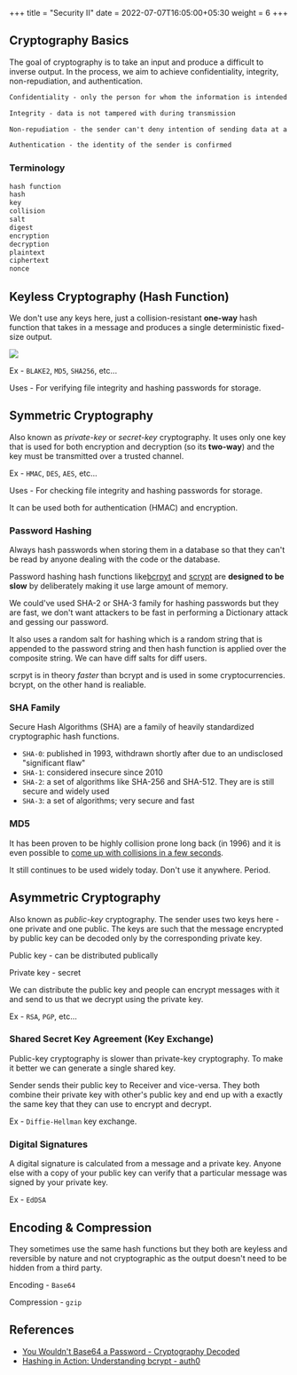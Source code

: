 +++
title = "Security II"
date = 2022-07-07T16:05:00+05:30
weight = 6
+++

## Cryptography Basics
The goal of cryptography is to take an input and produce a difficult to inverse output. In the process, we aim to achieve confidentiality, integrity, non-repudiation, and authentication.

```txt
Confidentiality - only the person for whom the information is intended can read it

Integrity - data is not tampered with during transmission

Non-repudiation - the sender can't deny intention of sending data at a later stage

Authentication - the identity of the sender is confirmed
```

### Terminology
```txt
hash function
hash
key
collision
salt
digest
encryption
decryption
plaintext
ciphertext
nonce
```

## Keyless Cryptography (Hash Function)
We don't use any keys here, just a collision-resistant **one-way** hash function that takes in a message and produces a single deterministic fixed-size output.

![](https://i.imgur.com/7TUsIlL.png)

Ex - `BLAKE2`, `MD5`, `SHA256`, etc...

Uses - For verifying file integrity and hashing passwords for storage.

## Symmetric Cryptography
Also known as _private-key_ or _secret-key_ cryptography. It uses only one key that is used for both encryption and decryption (so its **two-way**) and the key must be transmitted over a trusted channel.

Ex - `HMAC`, `DES`, `AES`, etc...

Uses - For checking file integrity and hashing passwords for storage.

It can be used both for authentication (HMAC) and encryption.

### Password Hashing
Always hash passwords when storing them in a database so that they can't be read by anyone dealing with the code or the database.

Password hashing hash functions like[bcrpyt](https://en.wikipedia.org/wiki/Bcrypt) and [scrypt](https://en.wikipedia.org/wiki/Scrypt) are **designed to be slow** by deliberately making it use large amount of memory. 

We could've used SHA-2 or SHA-3 family for hashing passwords but they are fast, we don't want attackers to be fast in performing a Dictionary attack and gessing our password.

It also uses a random salt for hashing which is a random string that is appended to the password string and then hash function is applied over the composite string. We can have diff salts for diff users.

scrpyt is in theory _faster_ than bcrypt and is used in some cryptocurrencies. bcrypt, on the other hand is realiable.

### SHA Family
 Secure Hash Algorithms (SHA) are a family of heavily standardized cryptographic hash functions.

- `SHA-0`: published in 1993, withdrawn shortly after due to an undisclosed "significant flaw"
- `SHA-1`: considered insecure since 2010
- `SHA-2`: a set of algorithms like SHA-256 and SHA-512. They are is still secure and widely used
- `SHA-3`: a set of algorithms; very secure and fast

### MD5
It has been proven to be highly collision prone long back (in 1996) and it is even possible to [come up with collisions in a few seconds](https://en.wikipedia.org/wiki/MD5#:~:text=A%20collision%20attack%20exists%20that%20can%20find%20collisions%20within%20seconds%20on%20a%20computer%20with%20a%202.6%C2%A0GHz%20Pentium%204%20processor%20(complexity%20of%20224.1)).

It still continues to be used widely today. Don't use it anywhere. Period.

## Asymmetric Cryptography
Also known as _public-key_ cryptography. The sender uses two keys here - one private and one public. The keys are such that the message encrypted by public key can be decoded only by the corresponding private key.

Public key - can be distributed publically

Private key - secret

We can distribute the public key and people can encrypt messages with it and send to us that we decrypt using the private key.

Ex - `RSA`, `PGP`, etc...

### Shared Secret Key Agreement (Key Exchange)
Public-key cryptography is slower than private-key cryptography. To make it better we can generate a single shared key.

Sender sends their public key to Receiver and vice-versa. They both combine their private key with other's public key and end up with a exactly the same key that they can use to encrypt and decrypt.

Ex - `Diffie-Hellman` key exchange.

### Digital Signatures
A digital signature is calculated from a message and a private key. Anyone else with a copy of your public key can verify that a particular message was signed by your private key.

Ex - `EdDSA`

## Encoding & Compression
They sometimes use the same hash functions but they both are keyless and reversible by nature and not cryptographic as the output doesn't need to be hidden from a third party.

Encoding - `Base64`

Compression - `gzip`

## References
- [You Wouldn't Base64 a Password - Cryptography Decoded](https://paragonie.com/blog/2015/08/you-wouldnt-base64-a-password-cryptography-decoded#secret-key-encryption)
- [Hashing in Action: Understanding bcrypt - auth0](https://auth0.com/blog/hashing-in-action-understanding-bcrypt/)